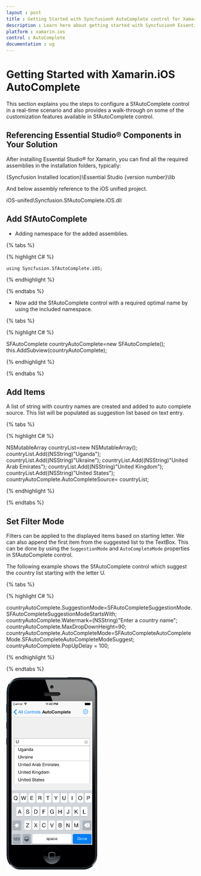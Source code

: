 ```yaml
---
layout : post
title : Getting Started with Syncfusion® AutoComplete control for Xamarin.iOS
description : Learn here about getting started with Syncfusion® Essential® Xamarin.iOS AutoComplete Control, its elements, and more.
platform : xamarin.ios
control : AutoComplete
documentation : ug
---
```


# Getting Started with Xamarin.iOS AutoComplete

This section explains you the steps to configure a SfAutoComplete control in a real-time scenario and also provides a walk-through on some of the customization features available in SfAutoComplete control.

## Referencing Essential Studio® Components in Your Solution

After installing Essential Studio® for Xamarin, you can find all the required assemblies in the installation folders, typically:

{Syncfusion Installed location}\Essential Studio {version number}\lib

And below assembly reference to the iOS unified project.

iOS-unifed\Syncfusion.SfAutoComplete.iOS.dll

## Add SfAutoComplete

* Adding namespace for the added assemblies.

{% tabs %}

{% highlight C# %}

	using Syncfusion.SfAutoComplete.iOS; 

{% endhighlight %}

{% endtabs %}

* Now add the SfAutoComplete control with a required optimal name by using the included namespace.

{% tabs %}

{% highlight C# %}

SFAutoComplete countryAutoComplete=new SFAutoComplete(); 
this.AddSubview(countryAutoComplete); 

{% endhighlight %}

{% endtabs %}


## Add Items

A list of string with country names are created and added to auto complete source. This list will be populated as suggestion list based on text entry.

{% tabs %}

{% highlight C# %}

NSMutableArray countryList=new NSMutableArray();
countryList.Add((NSString)"Uganda");
countryList.Add((NSString)"Ukraine");
countryList.Add((NSString)"United Arab Emirates"); 
countryList.Add((NSString)"United Kingdom");
countryList.Add((NSString)"United States"); 
countryAutoComplete.AutoCompleteSource= countryList;

{% endhighlight %}

{% endtabs %}

## Set Filter Mode

Filters can be applied to the displayed items based on starting letter. We can also append the first item from the suggested list to the TextBox. This can be done by using the `SuggestionMode` and `AutoCompleteMode` properties in SfAutoComplete control.

The following example shows the SfAutoComplete control which suggest the country list starting with the letter U.

{% tabs %}

{% highlight C# %}

countryAutoComplete.SuggestionMode=SFAutoCompleteSuggestionMode.SFAutoCompleteSuggestionModeStartsWith;
countryAutoComplete.Watermark=(NSString)"Enter a country name";
countryAutoComplete.MaxDropDownHeight=90;
countryAutoComplete.AutoCompleteMode=SFAutoCompleteAutoCompleteMode.SFAutoCompleteAutoCompleteModeSuggest; 
countryAutoComplete.PopUpDelay = 100; 

{% endhighlight %}

{% endtabs %}

![Xamarin.iOS AutoComplete Getting Started Set Filter mode](images/gettingstarted.png)